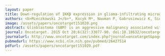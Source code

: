```yaml
---
layout: paper
title: Down-regulation of IKKβ expression in glioma-infiltrating microglia/macrophages is associated with defective inflammatory/immune gene responses in glioblastoma
authors: <b>Mieczkowski J</b>*, Kocyk M*, Nauman P, Gabrusiewicz K, Sielska M, Przanowski P, Maleszewska M, Rajan WD, Pszczolkowska D, Tykocki T, Grajkowska W, Kotulska K, Roszkowski M, Kostkiewicz B, Kaminska B
image: /assets/papers/oncotarget151020.png
abstract: Glioblastoma (GBM) is an aggressive malignancy associated with profound host immunosuppression. Microglia and macrophages infiltrating GBM acquire the pro-tumorigenic, M2 phenotype and support tumor invasion, proliferation, survival, angiogenesis and block immune responses both locally and systematically. Mechanisms responsible for immunological deficits in GBM patients are poorly understood. We analyzed immune/inflammatory gene expression in five datasets of low and high grade gliomas, and performed Gene Ontology and signaling pathway analyses to identify defective transcriptional responses. The expression of many immune/inflammatory response and TLR signaling pathway genes was reduced in high grade gliomas compared to low grade gliomas. In particular, we found the reduced expression of the IKBKB, a gene coding for IKKβ, which phosphorylates IκB proteins and represents a convergence point for most signal transduction pathways leading to NFκB activation. The reduced IKBKB expression and IKKβ levels in GBM tissues were demonstrated by qPCR, Western blotting and immunohistochemistry. The IKKβ expression was down-regulated in microglia/macrophages infiltrating glioblastoma. NFκB activation, prominent in microglia/macrophages infiltrating low grade gliomas, was reduced in microglia/macrophages in glioblastoma tissues. Down-regulation of IKBKB expression and NFκB signaling in microglia/macrophages infiltrating glioblastoma correlates with defective expression of immune/inflammatory genes and M2 polarization that may result in the global impairment of anti-tumor immune responses in glioblastoma.
journal: Oncotarget. 2015 Oct 20;6(32):33077-90. doi:10.18632/oncotarget.5310
journalurl: http://www.oncotarget.com/index.php?journal=oncotarget&page=article&op=view&path[]=5310
pubmedurl: https://www.ncbi.nlm.nih.gov/pubmed/26427514
pdfurl: /assets/papers/oncotarget151020.pdf
---
```



